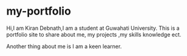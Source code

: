 # my-portfolio

Hi,I am Kiran Debnath,I am a student at Guwahati University.
This is a portfolio site to share about me, my projects ,my skills knowledge ect.

Another thing about me is I am a keen learner.
